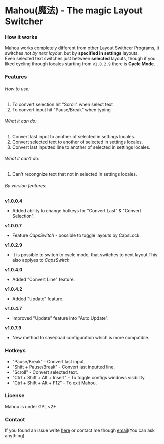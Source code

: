 # Mahou(魔法) - The magic Layout Switcher
### How it works
Mahou works completely different from other Layout Swithcer Programs, it switches *not by next layout*, but by **specified in settings** layouts. <br/>
Even selected text switches just between **selected** layouts, though if you liked cycling through locales starting from `v1.0.2.9` there is **Cycle Mode**.

### Features

###### How to use:
1. To convert selection hit "Scroll" when select text
2. To convert input hit "Pause/Break" when typing

###### What it can do:
1. Convert last input to another of selected in settings locales.
2. Convert selected text to another of selected in settings locales.
3. Convert last inputted line to another of selected in settings locales.

###### What it can't do:
1. Can't recongnize text that not in selected in settings locales.

###### By version features:
**v1.0.0.4**<br/>
- Added ability to change hotkeys for "Convert Last" & "Convert Selection".

**v1.0.0.7**<br/>
- Feature *CapsSwitch* - possible to toggle layouts by CapsLock.

**v1.0.2.9**<br/>
- It is possible to switch to cycle mode, that switches to next layout.This also applyes to *CapsSwitch*

**v1.0.4.0**<br/>
- Added "Convert Line" feature.

**v1.0.4.2**<br/>
- Added "Update" feature.

**v1.0.4.7**<br/>
- Improved "Update" feature into "Auto Update".

**v1.0.7.9**<br/>
- New method to save/load configuration which is more compatible.

### Hotkeys
- "Pause/Break" - Convert last input.
- "Shift + Pause/Break" - Convert last inputted line.
- "Scroll" - Convert selected text.
- "Ctrl + Shift + Alt + Insert" - To toggle configs windows visibility.
- "Ctrl + Shift + Alt + F12" - To exit Mahou.

### License
Mahou is under GPL v2+

### Contact
If you found an issue write [here](https://github.com/BladeMight/Mahou/issues)
or contact me though [email](mailto:BladeMight@gmail.com)(You can ask anything)
